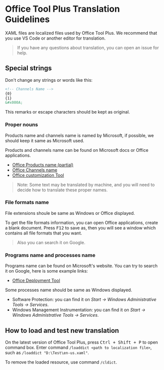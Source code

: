 # Office Tool Plus Translation Guidelines

XAML files are localized files used by Office Tool Plus. We recommend that you use VS Code or another editor for translation.

> If you have any questions about translation, you can open an issue for help.

## Special strings

Don't change any strings or words like this:

```xml
<!-- Channels Name -->
{0}
{1}
&#x000A;
```

This remarks or escape characters should be kept as original.

### Proper nouns

Products name and channels name is named by Microsoft, if possible, we should keep it same as Microsoft used.

Products and channels name can be found on Microsoft docs or Office applications.

- [Office Products name (partial)](https://docs.microsoft.com/en-us/office365/troubleshoot/installation/product-ids-supported-office-deployment-click-to-run)
- [Office Channels name](https://docs.microsoft.com/en-us/deployoffice/overview-update-channels)
- [Office customization Tool](https://go.microsoft.com/fwlink/?linkid=854077)

> Note: Some text may be translated by machine, and you will need to decide how to translate these proper names.

### File formats name

File extensions shoule be same as Windows or Office displayed.

To get the file formats information, you can open Office applications, create a blank document. Press <kbd>F12</kbd> to save as, then you will see a window which contains all file formats that you want.

> Also you can search it on Google.

### Programs name and processes name

Programs name can be found on Microsoft's website. You can try to search it on Google, here is some example links:

- [Office Deployment Tool](https://aka.ms/ODT)

Some processes name should be same as Windows displayed.

- Software Protection: you can find it on *Start -> Windows Administrative Tools -> Services*.
- Windows Management Instrumentation: you can find it on *Start -> Windows Administrative Tools -> Services*.

## How to load and test new translation

On the latest version of Office Tool Plus, press <kbd>Ctrl + Shift + P</kbd> to open command box. Enter command `/loaddict <path to localization file>`, such as `/loaddict "D:\Test\en-us.xaml"`.

To remove the loaded resource, use command `/cldict`.

